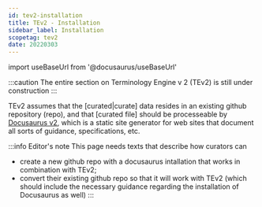 ```yaml
---
id: tev2-installation
title: TEv2 - Installation
sidebar_label: Installation
scopetag: tev2
date: 20220303
---
```


import useBaseUrl from '@docusaurus/useBaseUrl'

:::caution
The entire section on Terminology Engine v 2 (TEv2) is still under construction
:::

TEv2 assumes that the [curated|curate] data resides in an existing github repository (repo), and that [curated file] should be processeable by [Docusaurus v2](https://docusaurus.io/docs/docs-introduction), which is a static site generator for web sites that document all sorts of guidance, specifications, etc.

:::info Editor's note
This page needs texts that describe how curators can
- create a new github repo with a docusaurus intallation that works in combination with TEv2;
- convert their existing github repo so that it will work with TEv2 (which should include the necessary guidance regarding the installation of Docusaurus as well)
:::